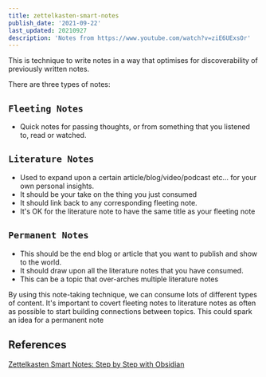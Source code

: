 ```yaml
---
title: zettelkasten-smart-notes
publish_date: '2021-09-22'
last_updated: 20210927
description: 'Notes from https://www.youtube.com/watch?v=ziE6UExsOr'
---
```


This is technique to write notes in a way that optimises for discoverability of previously written notes.

There are three types of notes:

## `Fleeting Notes`

- Quick notes for passing thoughts, or from something that you listened to, read or watched.

## `Literature Notes`

- Used to expand upon a certain article/blog/video/podcast etc... for your own personal insights.
- It should be your take on the thing you just consumed
- It should link back to any corresponding fleeting note.
- It's OK for the literature note to have the same title as your fleeting note

## `Permanent Notes`

- This should be the end blog or article that you want to publish and show to the world.
- It should draw upon all the literature notes that you have consumed.
- This can be a topic that over-arches multiple literature notes

By using this note-taking technique, we can consume lots of different types of content. It's important to covert fleeting notes to literature notes as often as possible to start building connections between topics. This could spark an idea for a permanent note

## References

[Zettelkasten Smart Notes: Step by Step with Obsidian](https://www.youtube.com/watch?v=ziE6UExsOrs)
